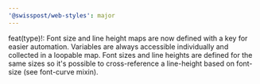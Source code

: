 ```yaml
---
'@swisspost/web-styles': major
---
```


feat(type)!: Font size and line height maps are now defined with a key for easier automation. Variables are always accessible individually and collected in a loopable map. Font sizes and line heights are defined for the same sizes so it's possible to cross-reference a line-height based on font-size (see font-curve mixin).
